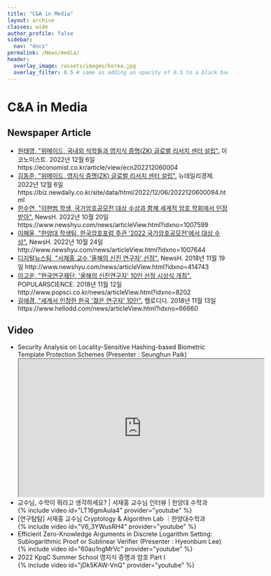 ```yaml
---
title: "C&A in Media"
layout: archive
classes: wide
author_profile: false
sidebar:
  nav: "docs"
permalink: /News/media/
header:
  overlay_image: /assets/images/korea.jpg
  overlay_filter: 0.5 # same as adding an opacity of 0.5 to a black background
---
```

# C&A in Media
## Newspaper Article 
<ul type="disc">
    <li>
        <A href= "https://economist.co.kr/article/view/ecn202212060004 ">원태영, "위메이드, 국내외 석학들과 영지식 증명(ZK) 글로벌 리서치 센터 설립".</A> 이코노미스트. 2022년 12월 6일 https://economist.co.kr/article/view/ecn202212060004 
    </li>
    <li>
        <A href= "https://biz.newdaily.co.kr/site/data/html/2022/12/06/2022120600094.html">김동준, "위메이드, 영지식 증명(ZK) 글로벌 리서치 센터 설립".</A> 뉴데일리경제. 2022년 12월 6일 https://biz.newdaily.co.kr/site/data/html/2022/12/06/2022120600094.html
    </li>
    <li>
        <A href= "https://www.newshyu.com/news/articleView.html?idxno=1007599">한수연, "이현범 학생, 국가암호공모전 대상 수상과 함께 세계적 암호 학회에서 인정 받아".</A> NewsH. 2022년 10월 20일 https://www.newshyu.com/news/articleView.html?idxno=1007599
    </li>  
    <li>
         <A href= "http://www.newshyu.com/news/articleView.html?idxno=1007644">이해울, "한양대 학생팀, 한국암호포럼 주관 '2022 국가암호공모전'에서 대상 수상".</A> NewsH. 2022년 10월 24일 http://www.newshyu.com/news/articleView.html?idxno=1007644
    </li> 
    <li>
         <A href= "http://www.newshyu.com/news/articleView.html?idxno=414743">디지털뉴스팀, "서재홍 교수 '올해의 신진 연구자' 선정".</A> NewsH. 2018년 11월 19일 http://www.newshyu.com/news/articleView.html?idxno=414743
    </li> 
    <li>
         <A href= "http://www.popsci.co.kr/news/articleView.html?idxno=8202 ">이고운, "한국연구재단, '올해의 신진연구자' 10인 선정 시상식 개최".</A> POPULARSCIENCE. 2018년 11월 12일 http://www.popsci.co.kr/news/articleView.html?idxno=8202 
    </li>
    <li>
         <A href= "https://www.hellodd.com/news/articleView.html?idxno=66660">길애경, "세계서 인정한 한국 '젊은 연구자' 10인".</A> 헬로디디. 2018년 11월 13일 https://www.hellodd.com/news/articleView.html?idxno=66660
    </li>  
</ul>

## Video
<ul type="disc">
    <li>
        Security Analysis on Locality-Sensitive Hashing-based Biometric Template Protection Schemes (Presenter : Seunghun Paik)
    </li>
    <iframe width="560" height="315" src="https://bmvc2022.mpi-inf.mpg.de/BMVC2023/0535_video.mp4"></iframe>
    <li>
        교수님, 수학이 뭐라고 생각하세요? | 서재홍 교수님 인터뷰 | 한양대 수학과 
    </li>
    {% include video id="LT16gmAula4" provider="youtube" %}  
    <li>
       [연구탐탐] 서재홍 교수님 Cryptology & Algorithm Lab ｜한양대수학과
    </li>
    {% include video id="V6_3YWusRH4" provider="youtube" %}  
    <li>
        Efficient Zero-Knowledge Arguments in Discrete Logarithm Setting: Sublogarithmic Proof or Sublinear Verifier (Presenter : Hyeonbum Lee)
    </li>
    {% include video id="60au1ngMrVc" provider="youtube" %}  
    <li>
        2022 KpqC Summer School 영지식 증명과 암호 Part I
    </li>
    {% include video id="jDk5KAW-VnQ" provider="youtube" %}  
</ul>
